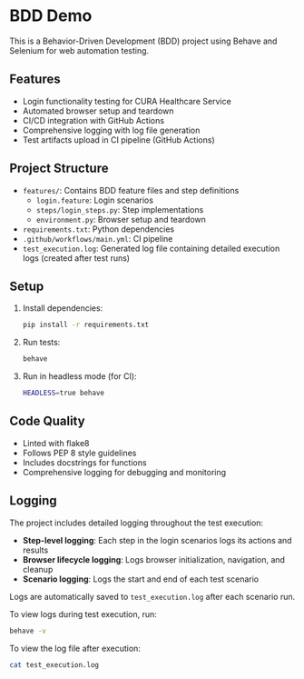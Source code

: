 # BDD Demo

This is a Behavior-Driven Development (BDD) project using Behave and Selenium for web automation testing.

## Features

- Login functionality testing for CURA Healthcare Service
- Automated browser setup and teardown
- CI/CD integration with GitHub Actions
- Comprehensive logging with log file generation
- Test artifacts upload in CI pipeline (GitHub Actions)

## Project Structure

- `features/`: Contains BDD feature files and step definitions
  - `login.feature`: Login scenarios
  - `steps/login_steps.py`: Step implementations
  - `environment.py`: Browser setup and teardown
- `requirements.txt`: Python dependencies
- `.github/workflows/main.yml`: CI pipeline
- `test_execution.log`: Generated log file containing detailed execution logs (created after test runs)

## Setup

1. Install dependencies:
   ```bash
   pip install -r requirements.txt
   ```

2. Run tests:
   ```bash
   behave
   ```

3. Run in headless mode (for CI):
   ```bash
   HEADLESS=true behave
   ```

## Code Quality

- Linted with flake8
- Follows PEP 8 style guidelines
- Includes docstrings for functions
- Comprehensive logging for debugging and monitoring

## Logging

The project includes detailed logging throughout the test execution:

- **Step-level logging**: Each step in the login scenarios logs its actions and results
- **Browser lifecycle logging**: Logs browser initialization, navigation, and cleanup
- **Scenario logging**: Logs the start and end of each test scenario

Logs are automatically saved to `test_execution.log` after each scenario run.

To view logs during test execution, run:
```bash
behave -v
```

To view the log file after execution:
```bash
cat test_execution.log
```
